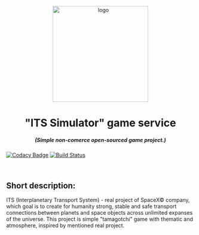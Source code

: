 <p align="center"><img width="256" src="https://github.com/alex323glo/ITS-Simulator-game-service/blob/master/logo.png" alt="logo"/></p>

<h1 align="center"> "ITS Simulator" game service </h1> 

<h5 align="center"> (Simple non-comerce open-sourced game project.) </h5> 

[![Codacy Badge](https://api.codacy.com/project/badge/Grade/d83b9a6a291545a6b4ce689bdc010291)](https://app.codacy.com/app/alex323glo/ITS-Simulator-game-service?utm_source=github.com&utm_medium=referral&utm_content=alex323glo/ITS-Simulator-game-service&utm_campaign=badger)
[![Build Status](https://travis-ci.org/alex323glo/ITS-Simulator-game-service.svg?branch=master)](https://travis-ci.org/alex323glo/ITS-Simulator-game-service)

<br>

## Short description:
ITS (Interplanetary Transport System) - real project of SpaceX© company, which goal is to create for humanity strong, stable and safe transport connections between planets and space objects across unlimited expanses of the universe. This project is simple "tamagotchi" game with thematic and atmosphere, inspired by mentioned real project. 
